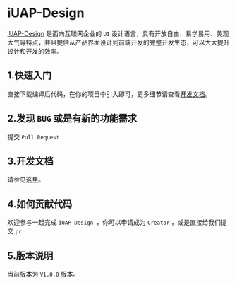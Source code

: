 # iUAP-Design   

[iUAP-Design](https://github.com/YY-FED/iUAP-Design) 是面向互联网企业的 `UI` 设计语言，具有开放自由、易学易用、美观大气等特点，并且提供从产品界面设计到前端开发的完整开发生态，可以大大提升设计和开发的效率。

## 1.快速入门

直接下载编译后代码，在你的项目中引入即可，更多细节请查看[开发文档]()。

## 2.发现 `BUG` 或是有新的功能需求

提交 `Pull Request`

## 3.开发文档

请参见[这里]()。

## 4.如何贡献代码

欢迎参与一起完成 `iUAP Design `，你可以申请成为 `Creator` ，或是直接给我们提交 `pr`

## 5.版本说明

当前版本为 `V1.0.0` 版本。
